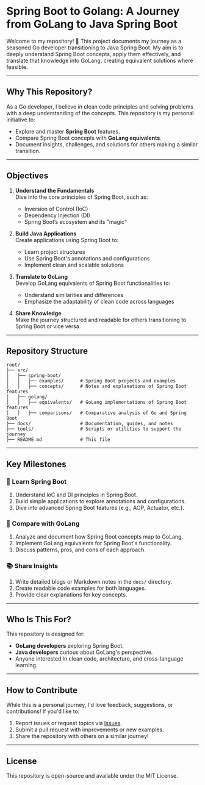 # Spring Boot to Golang: A Journey from GoLang to Java Spring Boot

Welcome to my repository! 🚀 This project documents my journey as a seasoned Go developer transitioning to Java Spring
Boot. My aim is to deeply understand Spring Boot concepts, apply them effectively, and translate that knowledge into
GoLang, creating equivalent solutions where feasible.

---

## Why This Repository?

As a Go developer, I believe in clean code principles and solving problems with a deep understanding of the concepts.
This repository is my personal initiative to:

- Explore and master **Spring Boot** features.
- Compare Spring Boot concepts with **GoLang equivalents**.
- Document insights, challenges, and solutions for others making a similar transition.

---

## Objectives

1. **Understand the Fundamentals**  
   Dive into the core principles of Spring Boot, such as:
    - Inversion of Control (IoC)
    - Dependency Injection (DI)
    - Spring Boot’s ecosystem and its "magic"

2. **Build Java Applications**  
   Create applications using Spring Boot to:
    - Learn project structures
    - Use Spring Boot's annotations and configurations
    - Implement clean and scalable solutions

3. **Translate to GoLang**  
   Develop GoLang equivalents of Spring Boot functionalities to:
    - Understand similarities and differences
    - Emphasize the adaptability of clean code across languages

4. **Share Knowledge**  
   Make the journey structured and readable for others transitioning to Spring Boot or vice versa.

---

## Repository Structure

```
root/
├── src/
│   ├── spring-boot/
│   │   ├── examples/      # Spring Boot projects and examples
│   │   ├── concepts/      # Notes and explanations of Spring Boot features
│   ├── golang/
│   │   ├── equivalents/   # GoLang implementations of Spring Boot features
│   │   ├── comparisons/   # Comparative analysis of Go and Spring Boot
├── docs/                  # Documentation, guides, and notes
├── tools/                 # Scripts or utilities to support the journey
├── README.md              # This file
```

---

## Key Milestones

### 🌱 Learn Spring Boot

1. Understand IoC and DI principles in Spring Boot.
2. Build simple applications to explore annotations and configurations.
3. Dive into advanced Spring Boot features (e.g., AOP, Actuator, etc.).

### 🔄 Compare with GoLang

1. Analyze and document how Spring Boot concepts map to GoLang.
2. Implement GoLang equivalents for Spring Boot's functionality.
3. Discuss patterns, pros, and cons of each approach.

### 📚 Share Insights

1. Write detailed blogs or Markdown notes in the `docs/` directory.
2. Create readable code examples for both languages.
3. Provide clear explanations for key concepts.

---

## Who Is This For?

This repository is designed for:

- **GoLang developers** exploring Spring Boot.
- **Java developers** curious about GoLang's perspective.
- Anyone interested in clean code, architecture, and cross-language learning.

---

## How to Contribute

While this is a personal journey, I'd love feedback, suggestions, or contributions! If you'd like to:

1. Report issues or request topics via [Issues](https://github.com/aminmortezaie/springboot-to-golang/issues).
2. Submit a pull request with improvements or new examples.
3. Share the repository with others on a similar journey!

---

## License

This repository is open-source and available under the MIT License.

